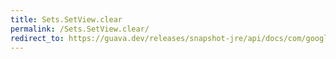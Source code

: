 ```yaml
---
title: Sets.SetView.clear
permalink: /Sets.SetView.clear/
redirect_to: https://guava.dev/releases/snapshot-jre/api/docs/com/google/common/collect/Sets.SetView.html#clear--
---
```

